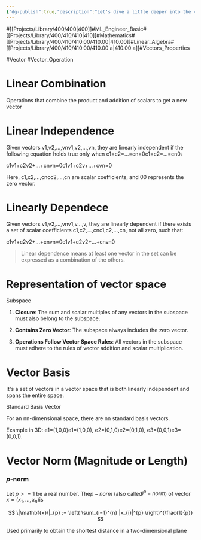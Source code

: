 ```yaml
---
{"dg-publish":true,"description":"Let's dive a little deeper into the vector properties of linear algebra.","permalink":"/projects/library/400/410/410-00/410-00-a/","dgPassFrontmatter":true,"noteIcon":"0","created":"2024-01-05T00:31:16.514+09:00","updated":"2024-06-20T02:47:26.502+09:00"}
---
```


#[[Projects/Library/400/400\|400]]#ML_Engineer_Basic#[[Projects/Library/400/410/410\|410]]#Mathematics#[[Projects/Library/400/410/410.00/410.00\|410.00]]#Linear_Algebra#[[Projects/Library/400/410/410.00/410.00 a\|410.00 a]]#Vectors_Properties


  
  

#Vector #Vector_Operation

  

# Linear Combination

Operations that combine the product and addition of scalars to get a new vector

  
  

# Linear Independence

Given vectors v1,v2,...,vnv1,v2,...,vn, they are linearly independent if the following equation holds true only when c1=c2=...=cn=0c1=c2=...=cn0:

c1v1+c2v2+...+cnvn=0c1v1+c2v+...+cvn=0

Here, c1,c2,...,cncc2,...,cn are scalar coefficients, and 00 represents the zero vector.

  

# Linearly Dependece

Given vectors v1,v2,...,vnv1,v...,v, they are linearly dependent if there exists a set of scalar coefficients c1,c2,...,cnc1,c2,...,cn, not all zero, such that:

c1v1+c2v2+...+cnvn=0c1v1+c2v2+...+cnvn0

> Linear dependence means at least one vector in the set can be expressed as a combination of the others.

  

# Representation of vector space

  

Subspace

1. **Closure**: The sum and scalar multiples of any vectors in the subspace must also belong to the subspace.

2. **Contains Zero Vector**: The subspace always includes the zero vector.

3. **Operations Follow Vector Space Rules**: All vectors in the subspace must adhere to the rules of vector addition and scalar multiplication.

  

# Vector Basis

It's a set of vectors in a vector space that is both linearly independent and spans the entire space.

  

Standard Basis Vector

For an nn-dimensional space, there are nn standard basis vectors.

Example in 3D: e1=(1,0,0)e1=(1,0,0), e2=(0,1,0)e2=(0,1,0), e3=(0,0,1)e3=(0,0,1).

  
  

# Vector Norm (Magnitude or Length)

### _p_-norm

  

Let $p >= 1$ be a real number. The$p-norm$ (also called$l^p - norm$) of vector $x = (x_1, \ldots, x_n)$is

$$ \|\mathbf{x}\|_{p} := \left( \sum_{i=1}^{n} |x_{i}|^{p} \right)^{\frac{1}{p}} $$

  
  
  

Used primarily to obtain the shortest distance in a two-dimensional plane